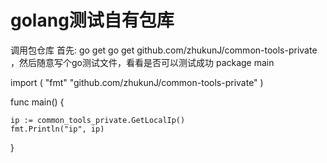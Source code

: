 # golang测试自有包库


调用包仓库
首先: go get go get github.com/zhukunJ/common-tools-private ，然后随意写个go测试文件，看看是否可以测试成功
package main

import (
	"fmt"
	"github.com/zhukunJ/common-tools-private"
)

func main() {

	ip := common_tools_private.GetLocalIp()
	fmt.Println("ip", ip)

}

